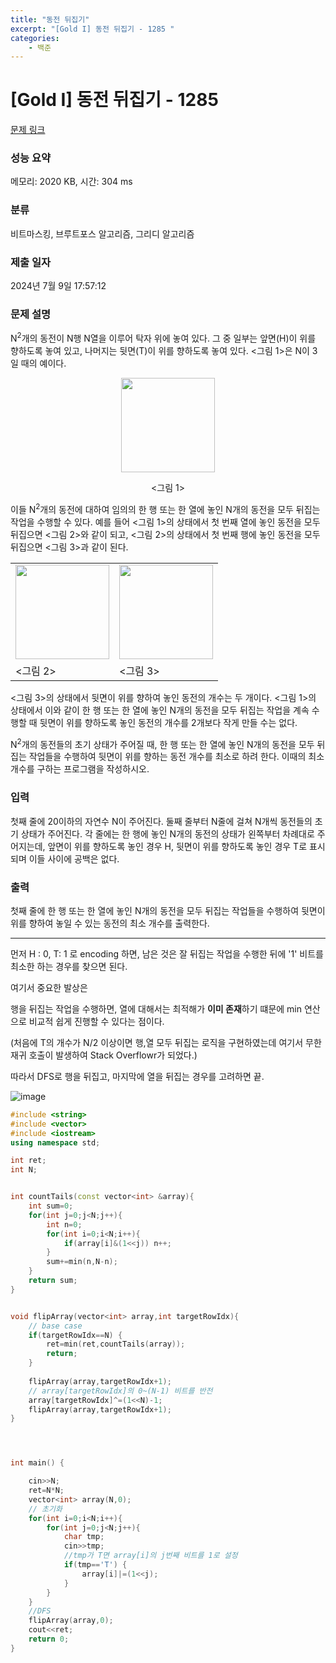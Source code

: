 ```yaml
---
title: "동전 뒤집기"
excerpt: "[Gold I] 동전 뒤집기 - 1285 "
categories:
    - 백준
---
```




# [Gold I] 동전 뒤집기 - 1285 

[문제 링크](https://www.acmicpc.net/problem/1285) 

### 성능 요약

메모리: 2020 KB, 시간: 304 ms

### 분류

비트마스킹, 브루트포스 알고리즘, 그리디 알고리즘

### 제출 일자

2024년 7월 9일 17:57:12

### 문제 설명

<p>N<sup>2</sup>개의 동전이 N행 N열을 이루어 탁자 위에 놓여 있다. 그 중 일부는 앞면(H)이 위를 향하도록 놓여 있고, 나머지는 뒷면(T)이 위를 향하도록 놓여 있다. <그림 1>은 N이 3일 때의 예이다.</p>

<p style="text-align: center;"><img alt="" src="https://upload.acmicpc.net/ccc3937a-da21-460e-b1f4-2ee861f03995/-/preview/" style="width: 150px; height: 151px;"></p>

<p style="text-align: center;"><그림 1></p>

<p>이들 N<sup>2</sup>개의 동전에 대하여 임의의 한 행 또는 한 열에 놓인 N개의 동전을 모두 뒤집는 작업을 수행할 수 있다. 예를 들어 <그림 1>의 상태에서 첫 번째 열에 놓인 동전을 모두 뒤집으면 <그림 2>와 같이 되고, <그림 2>의 상태에서 첫 번째 행에 놓인 동전을 모두 뒤집으면 <그림 3>과 같이 된다.</p>

<table class="table table-bordered td-center">
    <tbody>
        <tr>
            <td><img alt="" src="https://upload.acmicpc.net/410bd5fd-cb16-4bfb-83af-7edd9882e188/-/preview/" style="width: 150px; height: 151px;"></td>
            <td><img alt="" src="https://upload.acmicpc.net/ae08cc98-4db2-4df7-8bb6-0149d1ca59ba/-/preview/" style="width: 150px; height: 151px;"></td>
        </tr>
        <tr>
            <td><그림 2></td>
            <td><그림 3></td>
        </tr>
    </tbody>
</table>
<p><그림 3>의 상태에서 뒷면이 위를 향하여 놓인 동전의 개수는 두 개이다. <그림 1>의 상태에서 이와 같이 한 행 또는 한 열에 놓인 N개의 동전을 모두 뒤집는 작업을 계속 수행할 때 뒷면이 위를 향하도록 놓인 동전의 개수를 2개보다 작게 만들 수는 없다.</p>

<p>N<sup>2</sup>개의 동전들의 초기 상태가 주어질 때, 한 행 또는 한 열에 놓인 N개의 동전을 모두 뒤집는 작업들을 수행하여 뒷면이 위를 향하는 동전 개수를 최소로 하려 한다. 이때의 최소 개수를 구하는 프로그램을 작성하시오.</p>

### 입력 

 <p>첫째 줄에 20이하의 자연수 N이 주어진다. 둘째 줄부터 N줄에 걸쳐 N개씩 동전들의 초기 상태가 주어진다. 각 줄에는 한 행에 놓인 N개의 동전의 상태가 왼쪽부터 차례대로 주어지는데, 앞면이 위를 향하도록 놓인 경우 H, 뒷면이 위를 향하도록 놓인 경우 T로 표시되며 이들 사이에 공백은 없다.</p>

### 출력 

 <p>첫째 줄에 한 행 또는 한 열에 놓인 N개의 동전을 모두 뒤집는 작업들을 수행하여 뒷면이 위를 향하여 놓일 수 있는 동전의 최소 개수를 출력한다.</p>



---





먼저 H : 0, T: 1 로 encoding 하면, 남은 것은 잘 뒤집는 작업을 수행한 뒤에 '1' 비트를 최소한 하는 경우를 찾으면 된다.

여기서 중요한 발상은

행을 뒤집는 작업을 수행하면, 열에 대해서는 최적해가 **이미 존재**하기 떄문에 min 연산으로 비교적 쉽게 진행할 수 있다는 점이다.

(처음에 T의 개수가 N/2 이상이면 행,열 모두 뒤집는 로직을 구현하였는데 여기서 무한재귀 호출이 발생하여 Stack Overflowr가 되었다.)

따라서 DFS로 행을 뒤집고, 마지막에 열을 뒤집는 경우를 고려하면 끝.



![image](https://github.com/forwarder1121/forwarder1121.github.io/assets/66872094/625eed14-85df-4757-b9fb-02e181ac2bbc)



```cpp
#include <string>
#include <vector>
#include <iostream>
using namespace std;

int ret;
int N;


int countTails(const vector<int> &array){
    int sum=0;
    for(int j=0;j<N;j++){
        int n=0;
        for(int i=0;i<N;i++){
            if(array[i]&(1<<j)) n++;
        }
        sum+=min(n,N-n);
    }
    return sum;
}


void flipArray(vector<int> array,int targetRowIdx){
    // base case
    if(targetRowIdx==N) {
        ret=min(ret,countTails(array));
        return;
    }
  
    flipArray(array,targetRowIdx+1);
    // array[targetRowIdx]의 0~(N-1) 비트를 반전
    array[targetRowIdx]^=(1<<N)-1;
    flipArray(array,targetRowIdx+1);
}




int main() {

    cin>>N;
    ret=N*N;
    vector<int> array(N,0);
    // 초기화
    for(int i=0;i<N;i++){
        for(int j=0;j<N;j++){
            char tmp;
            cin>>tmp;
            //tmp가 T면 array[i]의 j번째 비트를 1로 설정
            if(tmp=='T') {
                array[i]|=(1<<j);
            }
        }
    }
    //DFS
    flipArray(array,0);
    cout<<ret;
    return 0;
}


```

